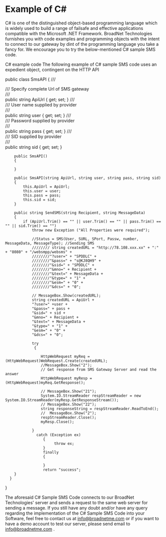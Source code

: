 # Example of C#

C# is one of the distinguished object-based programming language which is widely used to build a range of failsafe and effective applications compatible with the Microsoft .NET Framework. 
BroadNet Technologies furnishes you with code examples and programming objects with the intent to connect to our gateway by dint of the programming language you take a fancy for. We encourage you to try the below-mentioned C# sample SMS code. 

C# example code
The following example of C# sample SMS code uses an expedient object, contingent on the HTTP API

public class SmsAPI 
        { 
        /// <summary> 
        /// Specify complete Url of SMS gateway  
        /// </summary> 
        public string ApiUrl { get; set;  } 
        /// <summary> 
        /// User name supplied by provider  
        /// </summary> 
        public string user { get; set;  } 
        /// <summary> 
        /// Password supplied by provider  
        /// </summary> 
        public string pass { get; set;  } 
        /// <summary> 
        /// SID supplied by provider  
        /// </summary> 
        public string sid { get; set;  }           
        
        public SmsAPI()
        { 

        } 
        
        public SmsAPI(string ApiUrl, string user, string pass, string sid)
        { 
            this.ApiUrl = ApiUrl;
            this.user = user;
            this.pass = pass;
            this.sid = sid;
        } 
        
        public string SendSMS(string Recipient, string MessageData)
        { 
            if (ApiUrl.Trim() == "" || user.Trim() == "" || pass.Trim() == "" || sid.Trim() == "")
                throw new Exception ("All Properties were required");

                //Status = SMS(User, SURL, SPort, Passw, number, MessageData, MessageType); //Sending SMS 
                //////// string createdURL = "http://78.108.xxx.xx" + ":" + "8080" + "/websmpp/websms" +
                ////////"?user=" + "SPDDLC" +
                ////////"&pass=" + "s@KJ8QH9" +
                ////////"&sid=" + "SPDDLC" +
                ////////"&mno=" + Recipient +
                ////////"&text=" + MessageData +
                ////////"&type=" + "1" +
                ////////"&esm=" + "0" +
                ////////"&dcs=" + "0";

                // MessageBox.Show(createdURL);
                string createdURL = ApiUrl +
                "?user=" +user +
                "&pass=" + pass +
                "&sid=" + sid +
                "&mno=" + Recipient +
                "&text=" + MessageData +
                "&type=" + "1" +
                "&esm=" + "0" +
                "&dcs=" + "0";

                try
                 { 
                    
                    HttpWebRequest myReq = (HttpWebRequest)WebRequest.Create(createdURL);
                    //MessageBox.Show("2");
                    // Get response from SMS Gateway Server and read the answer 
                    HttpWebRequest myResp = (HttpWebRequest)myReq.GetResponse();
               
                    // MessageBox.Show("21");
                    System.IO.StreamReader respStreamReader = new System.IO.StreamReader(myResp.GetResponseStream());
                    // MessageBox.Show("22");
                    string responseString = respStreamReader.ReadToEnd();
                    //  MessageBox.Show("2");
                    respStreamReader.Close();
                    myResp.Close();

                } 
                  catch (Exception ex)
                     {
                          throw ex;
                     }
                     finally
                     {
               
                     }
                     return "success";
        } 
      } 
   } 


The aforesaid C# Sample SMS Code connects to our BroadNet Technologies' server and sends a request to the same web server for sending a message.
If you still have any doubt and/or have any query regarding the implementation of the C# Sample SMS Code into your Software, feel free to contact us at info@broadnetme.com or if you want to have a demo account to test our server, please send email to info@broadnetme.com .